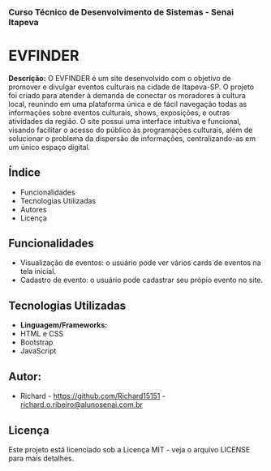 
### Curso Técnico de Desenvolvimento de Sistemas - Senai Itapeva
# EVFINDER
**Descrição:**
O EVFINDER é um site desenvolvido com o objetivo de promover e divulgar eventos culturais na cidade de Itapeva-SP. O projeto foi criado para atender à demanda de conectar os moradores à cultura local, reunindo em uma plataforma única e de fácil navegação todas as informações sobre eventos culturais, shows, exposições, e outras atividades da região. O site possui uma interface intuitiva e funcional, visando facilitar o acesso do público às programações culturais, além de solucionar o problema da dispersão de informações, centralizando-as em um único espaço digital.
## Índice
- Funcionalidades
- Tecnologias Utilizadas
- Autores
- Licença
## Funcionalidades
 - Visualização de eventos: o usuário pode ver vários cards de eventos na tela inicial.
 - Cadastro de evento: o usuário pode cadastrar seu própio evento no site.
## Tecnologias Utilizadas
- **Linguagem/Frameworks:**
 - HTML e CSS
 - Bootstrap
 - JavaScript
## Autor:
- Richard - https://github.com/Richard15151 - richard.o.ribeiro@alunosenai.com.br
## Licença
Este projeto está licenciado sob a Licença MIT - veja o arquivo LICENSE para mais detalhes.

